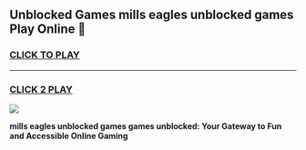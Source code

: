 
## Unblocked Games mills eagles unblocked games Play Online 👋
<h3>
<a href="https://news.freeplayer.one?title=mills_eagles_unblocked_games&ref=17F">CLICK TO PLAY</a></h3>
<hr>

<h3>
<a href="https://news.freeplayer.one?title=mills_eagles_unblocked_games&ref=17F">CLICK 2 PLAY</a>
  
</h3>

<a href="https://news.freeplayer.one?title=mills_eagles_unblocked_games&ref=17F/"><img src="https://clearcache.store/games.png"></a>


**mills eagles unblocked games games unblocked: Your Gateway to Fun and Accessible Online Gaming**
